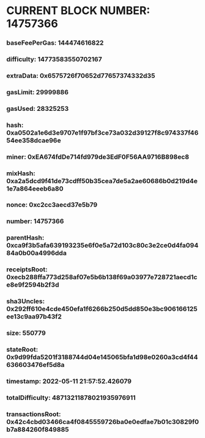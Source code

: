 # CURRENT BLOCK NUMBER: 14757366

### baseFeePerGas: 144474616822
### difficulty: 14773583550702167
### extraData: 0x6575726f70652d77657374332d35
### gasLimit: 29999886
### gasUsed: 28325253
### hash: 0xa0502a1e6d3e9707e1f97bf3ce73a032d39127f8c974337f4654ee358dcae96e
### miner: 0xEA674fdDe714fd979de3EdF0F56AA9716B898ec8
### mixHash: 0xa2a5dcd9f41de73cdff50b35cea7de5a2ae60686b0d219d4e1e7a864eeeb6a80
### nonce: 0xc2cc3aecd37e5b79
### number: 14757366
### parentHash: 0xca9f3b5afa639193235e6f0e5a72d103c80c3e2ce0d4fa09484a0b00a4996dda
### receiptsRoot: 0xecb288ffa773d258af07e5b6b138f69a03977e728721aecd1ce8e9f2594b2f3d
### sha3Uncles: 0x292ff610e4cde450efa1f6266b250d5dd850e3bc906166125ee13c9aa97b43f2
### size: 550779
### stateRoot: 0x9d99fda5201f3188744d04e145065bfa1d98e0260a3cd4f44636603476ef5d8a
### timestamp: 2022-05-11 21:57:52.426079
### totalDifficulty: 48713211878021935976911
### transactionsRoot: 0x42c4cbd03466ca4f0845559726ba0e0edfae7b01c30829f0b7a884260f849885
